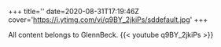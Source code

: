 +++
title=''
date=2020-08-31T17:19:46Z
cover='https://i.ytimg.com/vi/q9BY_2jkiPs/sddefault.jpg'
+++

All content belongs to GlennBeck.
{{< youtube q9BY_2jkiPs >}}
